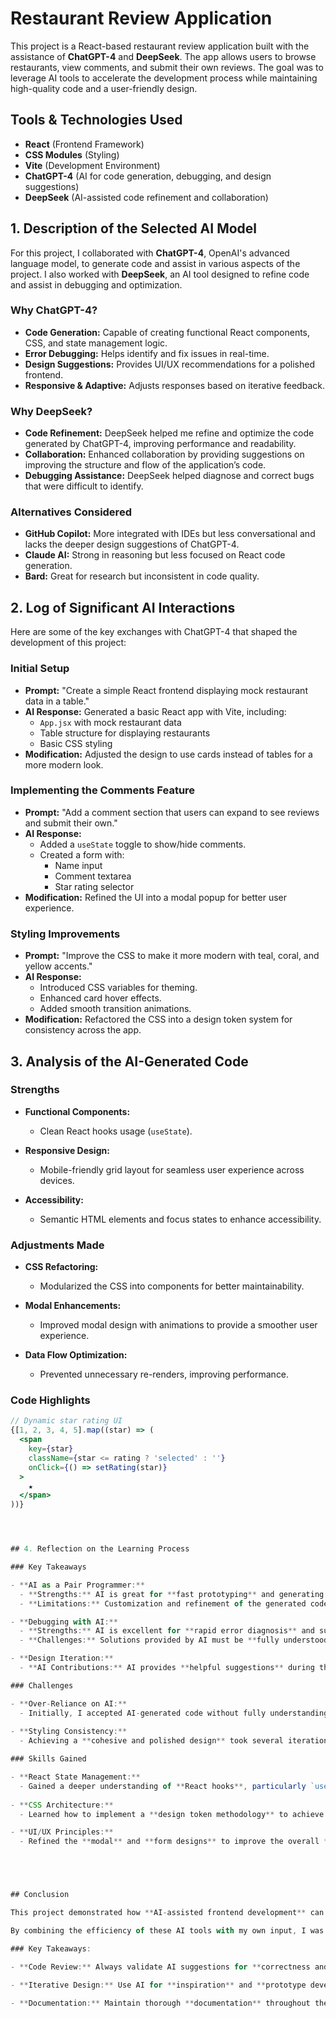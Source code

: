 # Restaurant Review Application

This project is a React-based restaurant review application built with the assistance of **ChatGPT-4** and **DeepSeek**. The app allows users to browse restaurants, view comments, and submit their own reviews. The goal was to leverage AI tools to accelerate the development process while maintaining high-quality code and a user-friendly design.

## Tools & Technologies Used
- **React** (Frontend Framework)
- **CSS Modules** (Styling)
- **Vite** (Development Environment)
- **ChatGPT-4** (AI for code generation, debugging, and design suggestions)
- **DeepSeek** (AI-assisted code refinement and collaboration)

## 1. Description of the Selected AI Model

For this project, I collaborated with **ChatGPT-4**, OpenAI's advanced language model, to generate code and assist in various aspects of the project. I also worked with **DeepSeek**, an AI tool designed to refine code and assist in debugging and optimization.

### Why ChatGPT-4?

- **Code Generation:** Capable of creating functional React components, CSS, and state management logic.
- **Error Debugging:** Helps identify and fix issues in real-time.
- **Design Suggestions:** Provides UI/UX recommendations for a polished frontend.
- **Responsive & Adaptive:** Adjusts responses based on iterative feedback.

### Why DeepSeek?

- **Code Refinement:** DeepSeek helped me refine and optimize the code generated by ChatGPT-4, improving performance and readability.
- **Collaboration:** Enhanced collaboration by providing suggestions on improving the structure and flow of the application’s code.
- **Debugging Assistance:** DeepSeek helped diagnose and correct bugs that were difficult to identify.

### Alternatives Considered
- **GitHub Copilot:** More integrated with IDEs but less conversational and lacks the deeper design suggestions of ChatGPT-4.
- **Claude AI:** Strong in reasoning but less focused on React code generation.
- **Bard:** Great for research but inconsistent in code quality.

## 2. Log of Significant AI Interactions

Here are some of the key exchanges with ChatGPT-4 that shaped the development of this project:

### Initial Setup

- **Prompt:** "Create a simple React frontend displaying mock restaurant data in a table."
- **AI Response:** Generated a basic React app with Vite, including:
  - `App.jsx` with mock restaurant data
  - Table structure for displaying restaurants
  - Basic CSS styling
- **Modification:** Adjusted the design to use cards instead of tables for a more modern look.

### Implementing the Comments Feature

- **Prompt:** "Add a comment section that users can expand to see reviews and submit their own."
- **AI Response:**
  - Added a `useState` toggle to show/hide comments.
  - Created a form with:
    - Name input
    - Comment textarea
    - Star rating selector
- **Modification:** Refined the UI into a modal popup for better user experience.

### Styling Improvements

- **Prompt:** "Improve the CSS to make it more modern with teal, coral, and yellow accents."
- **AI Response:**
  - Introduced CSS variables for theming.
  - Enhanced card hover effects.
  - Added smooth transition animations.
- **Modification:** Refactored the CSS into a design token system for consistency across the app.


## 3. Analysis of the AI-Generated Code

### Strengths

- **Functional Components:** 
  - Clean React hooks usage (`useState`).
  
- **Responsive Design:** 
  - Mobile-friendly grid layout for seamless user experience across devices.
  
- **Accessibility:** 
  - Semantic HTML elements and focus states to enhance accessibility.

### Adjustments Made

- **CSS Refactoring:** 
  - Modularized the CSS into components for better maintainability.
  
- **Modal Enhancements:** 
  - Improved modal design with animations to provide a smoother user experience.
  
- **Data Flow Optimization:** 
  - Prevented unnecessary re-renders, improving performance.

### Code Highlights

```jsx
// Dynamic star rating UI
{[1, 2, 3, 4, 5].map((star) => (
  <span 
    key={star}
    className={star <= rating ? 'selected' : ''}
    onClick={() => setRating(star)}
  >
    ★
  </span>
))}




## 4. Reflection on the Learning Process

### Key Takeaways

- **AI as a Pair Programmer:**
  - **Strengths:** AI is great for **fast prototyping** and generating **boilerplate code**, making it a valuable tool during the early stages of development.
  - **Limitations:** Customization and refinement of the generated code require **human oversight** to ensure it aligns with project goals and best practices.

- **Debugging with AI:**
  - **Strengths:** AI is excellent for **rapid error diagnosis** and suggesting **solutions** to issues that arise during development.
  - **Challenges:** Solutions provided by AI must be **fully understood and verified** before implementation to ensure they are appropriate and do not introduce further issues.

- **Design Iteration:**
  - **AI Contributions:** AI provides **helpful suggestions** during the design process, offering ideas for improvements in UI/UX. However, the **final design decisions** should always be made by humans to ensure the project meets the intended vision and user needs.

### Challenges

- **Over-Reliance on AI:**
  - Initially, I accepted AI-generated code without fully understanding it, which **slowed my learning process**. This experience highlighted the importance of carefully reviewing and understanding every part of the code generated by AI.
  
- **Styling Consistency:**
  - Achieving a **cohesive and polished design** took several iterations. The process of refining the styling to ensure consistency and visual appeal required careful attention to detail.

### Skills Gained

- **React State Management:**
  - Gained a deeper understanding of **React hooks**, particularly `useState`, and learned how they affect the app’s **state management** and overall functionality.
  
- **CSS Architecture:**
  - Learned how to implement a **design token methodology** to achieve a **more consistent and scalable design** structure. This approach allows for easier styling updates and ensures uniformity throughout the app.

- **UI/UX Principles:**
  - Refined the **modal** and **form designs** to improve the overall **user experience**. I gained a better understanding of how to create intuitive, user-friendly interfaces while balancing aesthetics and functionality.





## Conclusion

This project demonstrated how **AI-assisted frontend development** can significantly **accelerate the development process** and enhance the overall quality of the application. While AI tools like **ChatGPT-4** and **DeepSeek** provided invaluable assistance, the process still required **human judgment** for refinement, customization, and final decisions.

By combining the efficiency of these AI tools with my own input, I was able to build a modern, interactive restaurant review app while enhancing my **React development skills**. This experience showcased the power of AI in software development, especially in generating prototypes and providing real-time support.

### Key Takeaways:

- **Code Review:** Always validate AI suggestions for **correctness and quality** before integrating them into the project. AI-generated code can be helpful but should be carefully reviewed and tested.
  
- **Iterative Design:** Use AI for **inspiration** and **prototype development**, but ensure that the final product is **refined** and **customized** manually to meet specific project requirements and achieve the best user experience.

- **Documentation:** Maintain thorough **documentation** throughout the development process to track **changes**, **challenges faced**, and **decisions made**. Proper documentation ensures clarity and helps in future development or debugging.
